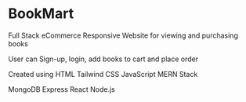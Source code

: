 # BookMart
Full Stack eCommerce Responsive Website for viewing and purchasing books

User can Sign-up, login, add books to cart and place order

Created using
HTML
Tailwind CSS
JavaScript
MERN Stack

MongoDB
Express
React
Node.js
